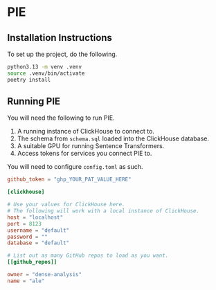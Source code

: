# PIE

## Installation Instructions

To set up the project, do the following.

```sh
python3.13 -m venv .venv
source .venv/bin/activate
poetry install
```

## Running PIE

You will need the following to run PIE.

1. A running instance of ClickHouse to connect to.
2. The schema from `schema.sql` loaded into the ClickHouse database.
3. A suitable GPU for running Sentence Transformers.
4. Access tokens for services you connect PIE to.

You will need to configure `config.toml` as such.

```toml
github_token = "ghp_YOUR_PAT_VALUE_HERE"

[clickhouse]

# Use your values for ClickHouse here.
# The following will work with a local instance of ClickHouse.
host = "localhost"
port = 8123
username = "default"
password = ""
database = "default"

# List out as many GitHub repos to load as you want.
[[github_repos]]

owner = "dense-analysis"
name = "ale"
```
